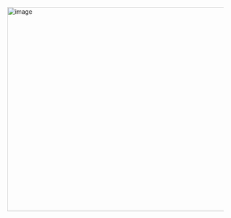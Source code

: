 <img width="920" height="475" alt="image" src="https://github.com/user-attachments/assets/1e3d7b8f-a7ed-4729-88e4-09f7417117b3" />
